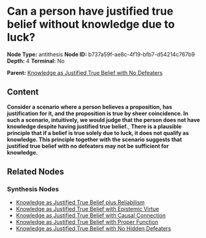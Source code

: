 # Can a person have justified true belief without knowledge due to luck?

**Node Type:** antithesis
**Node ID:** b737a59f-ae8c-4f19-bfb7-d54214c767b9
**Depth:** 4
**Terminal:** No

**Parent:** [Knowledge as Justified True Belief with No Defeaters](knowledge-as-justified-true-belief-with-no-defeaters-synthesis-f424be53-c351-4476-81be-e591c1c2bcc1.md)

## Content

**Consider a scenario where a person believes a proposition, has justification for it, and the proposition is true by sheer coincidence. In such a scenario, intuitively, we would judge that the person does not have knowledge despite having justified true belief.**, **There is a plausible principle that if a belief is true solely due to luck, it does not qualify as knowledge. This principle together with the scenario suggests that justified true belief with no defeaters may not be sufficient for knowledge.**

## Related Nodes

### Synthesis Nodes

- [Knowledge as Justified True Belief plus Reliabilism](knowledge-as-justified-true-belief-plus-reliabilism-synthesis-0eef20e2-a6ec-4c43-8e29-bc0b9711e2d1.md)
- [Knowledge as Justified True Belief with Epistemic Virtue](knowledge-as-justified-true-belief-with-epistemic-virtue-synthesis-4741362b-ffb0-4914-9d99-97ad0bbb6828.md)
- [Knowledge as Justified True Belief with Causal Connection](knowledge-as-justified-true-belief-with-causal-connection-synthesis-eaa06787-4871-4a96-a0ef-d69c670f53f2.md)
- [Knowledge as Justified True Belief with Proper Function](knowledge-as-justified-true-belief-with-proper-function-synthesis-68cb5043-0327-45ff-af0c-f0ed7c23cc71.md)
- [Knowledge as Justified True Belief with No Hidden Defeaters](knowledge-as-justified-true-belief-with-no-hidden-defeaters-synthesis-a529d842-948a-4273-a190-51dfa6b39578.md)
